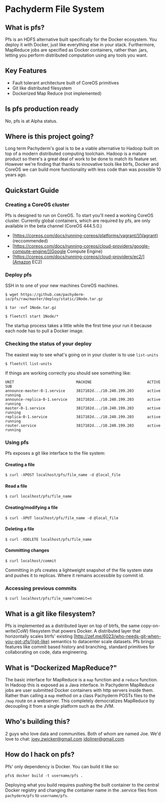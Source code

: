 # Pachyderm File System

## What is pfs?
Pfs is an HDFS alternative built specifically for the Docker ecosystem.
You deploy it with Docker, just like everything else in your stack.
Furthermore, MapReduce jobs are specified as Docker containers, rather than
.jars, letting you perform distributed computation using any tools you want.

## Key Features
- Fault tolerant architecture built of CoreOS primitives
- Git like distributed filesystem
- Dockerized Map Reduce (not implemented)

## Is pfs production ready
No, pfs is at Alpha status.

## Where is this project going?
Long term Pachyderm's goal is to be a viable alternative to Hadoop built on top
of a modern distributed computing toolchain. Hadoop is a mature product so
there's a great deal of work to be done to match its feature set. However we're
finding that thanks to innovative tools like btrfs, Docker and CoreOS we can
build more functionality with less code than was possible 10 years ago.

## Quickstart Guide

### Creating a CoreOS cluster
Pfs is designed to run on CoreOS. To start you'll need a working CoreOS
cluster. Currently global containers, which are required by pfs, are only
available in the beta channel (CoreOS 444.5.0.)

- [https://coreos.com/docs/running-coreos/platforms/vagrant/](Vagrant) (reccommended)
- [https://coreos.com/docs/running-coreos/cloud-providers/google-compute-engine/](Google Compute Engine)
- [https://coreos.com/docs/running-coreos/cloud-providers/ec2/](Amazon EC2)

### Deploy pfs
SSH in to one of your new machines CoreOS machines.

`$ wget https://github.com/pachyderm-io/pfs/raw/master/deploy/static/1Node.tar.gz`

`$ tar -xvf 1Node.tar.gz`

`$ fleetctl start 1Node/*`

The startup process takes a little while the first time your run it because
each node has to pull a Docker image.

### Checking the status of your deploy
The easiest way to see what's going on in your cluster is to use `list-units`
```shell
$ fleetctl list-units
```

If things are working correctly you should see something like:

```
UNIT                            MACHINE                         ACTIVE  SUB
announce-master-0-1.service     3817102d.../10.240.199.203      active  running
announce-replica-0-1.service    3817102d.../10.240.199.203      active  running
master-0-1.service              3817102d.../10.240.199.203      active  running
replica-0-1.service             3817102d.../10.240.199.203      active  running
router.service                  3817102d.../10.240.199.203      active  running
```

### Using pfs
Pfs exposes a git like interface to the file system:

#### Creating a file
```shell
$ curl -XPOST localhost/pfs/file_name -d @local_file
```

#### Read a file
```shell
$ curl localhost/pfs/file_name
```

#### Creating/modifying a file
```shell
$ curl -XPUT localhost/pfs/file_name -d @local_file
```

#### Deleting a file
```shell
$ curl -XDELETE localhost/pfs/file_name
```

#### Committing changes
```shell
$ curl localhost/commit
```

Committing in pfs creates a lightweight snapshot of the file system state and
pushes it to replicas. Where it remains accessible by commit id.

### Accessing previous commits
```shell
$ curl localhost/pfs/file_name?commit=n
```

## What is a git like filesystem?
Pfs is implemented as a distributed layer on top of btrfs, the same
copy-on-write(CoW) filesystem that powers Docker. A distributed layer that
horizontally scales btrfs' existing
[http://zef.me/6023/who-needs-git-when-you-got-zfs/](git-like) semantics to
datacenter scale datasets. Pfs brings features like commit based history and
branching, standard primitives for collaborating on code, data engineering.

## What is "Dockerized MapReduce?"
The basic interface for MapReduce is a `map` function and a `reduce` function.
In Hadoop this is exposed as a Java interface. In Pachyderm MapReduce jobs are
user submitted Docker containers with http servers inside them. Rather than
calling a `map` method on a class Pachyderm POSTs files to the `/map` route on
a webserver. This completely democratizes MapReduce by decoupling it from a
single platform such as the JVM.

## Who's building this?
2 guys who love data and communities. Both of whom are named Joe. We'd love
to chat: joey.zwicker@gmail.com jdoliner@gmail.com.

## How do I hack on pfs?
Pfs' only dependency is Docker. You can build it like so:
```shell
pfs$ docker build -t username/pfs .
```

Deploying what you build requires pushing the built container to the central
Docker registry and changing the container name in the .service files from
`pachyderm/pfs` to `username/pfs`.
